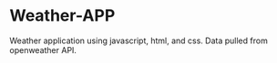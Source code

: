 # Weather-APP
Weather application using javascript, html, and css. Data pulled from openweather API.
